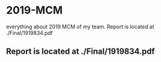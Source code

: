 # 2019-MCM
everything about 2019 MCM of my team. Report is located at ./Final/1919834.pdf

## Report is located at ./Final/1919834.pdf
